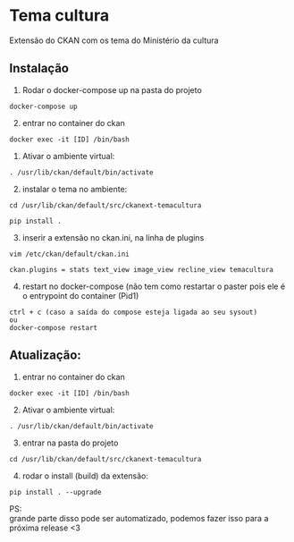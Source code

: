 # Tema cultura

Extensão do CKAN com os tema do Ministério da cultura

## Instalação

1. Rodar o docker-compose up na pasta do projeto

```
docker-compose up
```

2. entrar no container do ckan

```
docker exec -it [ID] /bin/bash
```

1. Ativar o ambiente virtual:

```
. /usr/lib/ckan/default/bin/activate
```

2. instalar o tema no ambiente:

```
cd /usr/lib/ckan/default/src/ckanext-temacultura

pip install .
```

3. inserir a extensão no ckan.ini, na linha de plugins

```
vim /etc/ckan/default/ckan.ini

ckan.plugins = stats text_view image_view recline_view temacultura
```

4. restart no docker-compose (não tem como restartar o paster pois ele é o entrypoint do container (Pid1)
```
ctrl + c (caso a saída do compose esteja ligada ao seu sysout)
ou
docker-compose restart
```


## Atualização:

1. entrar no container do ckan

```
docker exec -it [ID] /bin/bash
```

2. Ativar o ambiente virtual:

```
. /usr/lib/ckan/default/bin/activate
```

3. entrar na pasta do projeto

```
cd /usr/lib/ckan/default/src/ckanext-temacultura
```

4. rodar o install (build) da extensão:

```
pip install . --upgrade
```

PS:  
grande parte disso pode ser automatizado, podemos fazer isso para a próxima release <3
